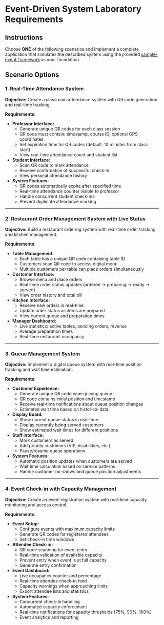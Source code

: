 # Event-Driven System Laboratory Requirements

## Instructions

Choose **ONE** of the following scenarios and implement a complete application that simulates the described system using the provided  [sample-event-framework](../examples/sample-event-framework) as your foundation. 

## Scenario Options

### 1. **Real-Time Attendance System**

**Objective:** Create a classroom attendance system with QR code generation and real-time tracking.

**Requirements:**

- **Professor Interface:**
  - Generate unique QR codes for each class session
  - QR code must contain: timestamp, course ID, optional GPS coordinates
  - Set expiration time for QR codes (default: 10 minutes from class start)
  - View real-time attendance count and student list
- **Student Interface:**
  - Scan QR code to mark attendance
  - Receive confirmation of successful check-in
  - View personal attendance history
- **System Features:**
  - QR codes automatically expire after specified time
  - Real-time attendance counter visible to professor
  - Handle concurrent student check-ins
  - Prevent duplicate attendance marking

------

### 2. **Restaurant Order Management System with Live Status**

**Objective:** Build a restaurant ordering system with real-time order tracking and kitchen management.

**Requirements:**

- **Table Management:**
  - Each table has a unique QR code containing table ID
  - Customers scan QR code to access digital menu
  - Multiple customers per table can place orders simultaneously
- **Customer Interface:**
  - Browse menu and place orders
  - Real-time order status updates (ordered → preparing → ready → served)
  - View order history and total bill
- **Kitchen Interface:**
  - Receive new orders in real-time
  - Update order status as items are prepared
  - View current queue and preparation times
- **Manager Dashboard:**
  - Live statistics: active tables, pending orders, revenue
  - Average preparation times
  - Real-time restaurant occupancy

------

### 3. **Queue Management System**

**Objective:** Implement a digital queue system with real-time position tracking and wait time estimation.

**Requirements:**

- **Customer Experience:**
  - Generate unique QR code when joining queue
  - QR code contains initial position and timestamp
  - Receive real-time notifications about queue position changes
  - Estimated wait time based on historical data
- **Display Board:**
  - Show current queue status in real-time
  - Display currently being served customers
  - Show estimated wait times for different positions
- **Staff Interface:**
  - Mark customers as served
  - Add priority customers (VIP, disabilities, etc.)
  - Pause/resume queue operations
- **System Features:**
  - Automatic position updates when customers are served
  - Wait time calculation based on service patterns
  - Handle customer no-shows and queue position adjustments

------

### 4. **Event Check-in with Capacity Management**

**Objective:** Create an event registration system with real-time capacity monitoring and access control.

**Requirements:**

- **Event Setup:**
  - Configure events with maximum capacity limits
  - Generate QR codes for registered attendees
  - Set check-in time windows
- **Attendee Check-in:**
  - QR code scanning for event entry
  - Real-time validation of available capacity
  - Prevent entry when event is at full capacity
  - Generate entry confirmation
- **Event Dashboard:**
  - Live occupancy counter and percentage
  - Real-time attendee check-in feed
  - Capacity warnings when approaching limits
  - Export attendee lists and statistics
- **System Features:**
  - Concurrent check-in handling
  - Automated capacity enforcement
  - Real-time notifications for capacity thresholds (75%, 90%, 100%)
  - Event analytics and reporting

